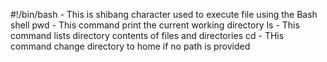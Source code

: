 #!/bin/bash - This is shibang character used to execute file using the Bash shell
pwd - This command print the current working directory
ls - This command lists directory contents of files and directories
cd - THis command change directory to home if no path is provided
